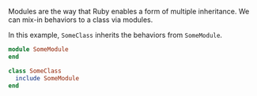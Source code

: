 Modules are the way that Ruby enables a form of multiple inheritance. We can mix-in behaviors to a class via modules.<br>

In this example, `SomeClass` inherits the behaviors from `SomeModule`.
```ruby
module SomeModule
end

class SomeClass
  include SomeModule
end
```